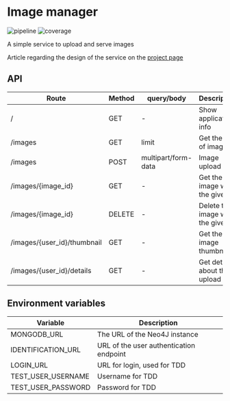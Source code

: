 # Image manager

![pipeline](https://gitlab.com/moreillon_k8s/image_manager/badges/master/pipeline.svg)
![coverage](https://gitlab.com/moreillon_k8s/image_manager/badges/master/coverage.svg)

A simple service to upload and serve images

Article regarding the design of the service on the [project page](https://articles.maximemoreillon.com/articles/112)


## API
| Route | Method | query/body | Description |
| --- | --- | --- | --- |
| / | GET | - | Show application info |
| /images | GET | limit | Get the list of images |
| /images | POST | multipart/form-data | Image upload |
| /images/{image_id} | GET | - | Get the image with the given ID |
| /images/{image_id} | DELETE | - | Delete the image with the given ID |
| /images/{user_id}/thumbnail | GET | - | Get the image thumbnail |
| /images/{user_id}/details | GET | - | Get details about the upload |

## Environment variables
| Variable  | Description |
| --- | --- |
| MONGODB_URL | The URL of the Neo4J instance |
| IDENTIFICATION_URL | URL of the user authentication endpoint |
| LOGIN_URL | URL for login, used for TDD |
| TEST_USER_USERNAME | Username for TDD |
| TEST_USER_PASSWORD | Password for TDD |
